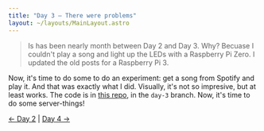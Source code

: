 ```yaml
---
title: "Day 3 — There were problems"
layout: ~/layouts/MainLayout.astro
---
```


> Is has been nearly month between Day 2 and Day 3. Why? Becuase I couldn't play a song and light up the LEDs with a Raspberry Pi Zero. I updated the old posts for a Raspberry Pi 3.

Now, it's time to do some to do an experiment: get a song from Spotify and play it. And that was exactly what I did. Visually, it's not so impresive, but at least works. The code is in [this repo](https://github.com/JuanM04/the-cloc/tree/day-3), in the `day-3` branch. Now, it's time to do some server-things!

[&larr; Day 2](/docs/the-cloc/day-2) | [Day 4 &rarr;](/docs/the-cloc/day-4)
